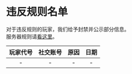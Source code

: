 # 违反规则名单
对于违反规则的玩家，我们给予封禁并公示部分信息。  
服务器规则请[看这里](/play.md#规则)。

| 玩家代号 | 社交账号 | 原因 | 日期 |
|:--:|:--:|:--:|:--:|
| - | - | - | - |